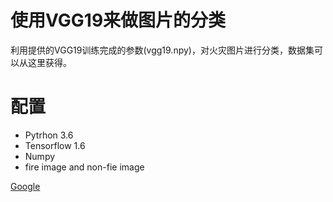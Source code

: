 # 使用VGG19来做图片的分类
利用提供的VGG19训练完成的参数(vgg19.npy)，对火灾图片进行分类，数据集可以从这里获得。
# 配置
* Pytrhon 3.6
* Tensorflow 1.6
* Numpy
* fire image and non-fie image

[Google](http://www.google.com/)

